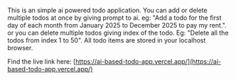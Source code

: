 This is an simple ai powered todo application. You can add or delete multiple todos at once by giving prompt to ai.
eg: "Add a todo for the first day of each month from January 2025 to December 2025 to pay my rent.".
or you can delete multiple todos giving index of the todo. 
Eg: "Delete all the todos from index 1 to 50". 
All todo items are stored in your localhost browser.

Find the live link here: [https://ai-based-todo-app.vercel.app/](https://ai-based-todo-app.vercel.app/)
